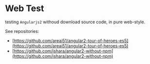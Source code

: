 Web Test
========

testing `Angularjs2` withoud download source code, in pure web-style.

See repositories:

- [https://github.com/areai51/angular2-tour-of-heroes-es5](https://github.com/areai51/angular2-tour-of-heroes-es5)
- [https://github.com/ishara/angular2-without-npm](https://github.com/ishara/angular2-without-npm)
